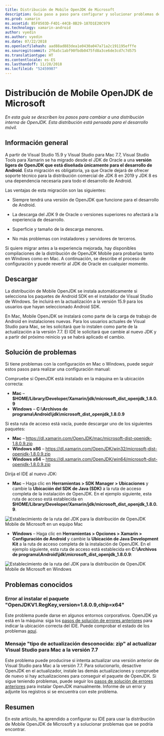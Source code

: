 ```yaml
---
title: Distribución de Mobile OpenJDK de Microsoft
description: Guía paso a paso para configurar y solucionar problemas de la distribución de OpenJDK de Microsoft para desarrollo móvil.
ms.prod: xamarin
ms.assetid: B5F8503D-F4D1-44CB-8B29-187D1E20C979
ms.technology: xamarin-android
author: vyedin
ms.author: vyedin
ms.date: 07/22/2018
ms.openlocfilehash: aad88ad883dea1e0430a047a71a2c191195efffe
ms.sourcegitcommit: 2f6a5c1abf90fbdb0475fd8a3ce6de3cd7c7d575
ms.translationtype: HT
ms.contentlocale: es-ES
ms.lasthandoff: 11/28/2018
ms.locfileid: "52459907"
---
```

# <a name="microsofts-mobile-openjdk-distribution"></a>Distribución de Mobile OpenJDK de Microsoft

_En esta guía se describen los pasos para cambiar a una distribución interna de OpenJDK. Esta distribución está pensada para el desarrollo móvil._

## <a name="overview"></a>Información general

A partir de Visual Studio 15.9 y Visual Studio para Mac 7.7, Visual Studio Tools para Xamarin se ha migrado desde el JDK de Oracle a una **versión ligera de OpenJDK que está diseñada únicamente para el desarrollo de Android**. Esta migración es obligatoria, ya que Oracle dejará de ofrecer soporte técnico para la distribución comercial de JDK 8 en 2019 y JDK 8 es una dependencia necesaria para todo el desarrollo de Android.

Las ventajas de esta migración son las siguientes:

- Siempre tendrá una versión de OpenJDK que funcione para el desarrollo de Android.

- La descarga del JDK 9 de Oracle o versiones superiores no afectará a la experiencia de desarrollo.

- Superficie y tamaño de la descarga menores.

- No más problemas con instaladores y servidores de terceros.

Si quiere migrar antes a la experiencia mejorada, hay disponibles compilaciones de la distribución de OpenJDK Mobile para probarlas tanto en Windows como en Mac. A continuación, se describe el proceso de configuración y puede revertir al JDK de Oracle en cualquier momento.

## <a name="download"></a>Descargar

La distribución de Mobile OpenJDK se instala automáticamente si selecciona los paquetes de Android SDK en el instalador de Visual Studio de Windows. Se incluirá en la actualización a la versión 15.9 para los usuarios que hayan seleccionado Android SDK.

En Mac, Mobile OpenJDK se instalará como parte de la carga de trabajo de Android en instalaciones nuevas. Para los usuarios actuales de Visual Studio para Mac, se les solicitará que lo instalen como parte de la actualización a la versión 7.7. El IDE le solicitará que cambie al nuevo JDK y a partir del próximo reinicio ya se habrá aplicado el cambio.

## <a name="troubleshooting"></a>Solución de problemas

Si tiene problemas con la configuración en Mac o Windows, puede seguir estos pasos para realizar una configuración manual:

Compruebe si OpenJDK está instalado en la máquina en la ubicación correcta:

- **Mac** &ndash; **$HOME/Library/Developer/Xamarin/jdk/microsoft_dist_openjdk_1.8.0.9**
- **Windows** &ndash; **C:\\Archivos de programa\\Android\\jdk\\microsoft_dist_openjdk_1.8.0.9**

Si esta ruta de acceso está vacía, puede descargar uno de los siguientes paquetes:

- **Mac** &ndash; https://dl.xamarin.com/OpenJDK/mac/microsoft-dist-openjdk-1.8.0.9.zip
- **Windows x86** &ndash; https://dl.xamarin.com/OpenJDK/win32/microsoft-dist-openjdk-1.8.0.9.zip
- **Windows x64** &ndash; https://dl.xamarin.com/OpenJDK/win64/microsoft-dist-openjdk-1.8.0.9.zip

Dirija el IDE al nuevo JDK:

- **Mac** &ndash; Haga clic en **Herramientas > SDK Manager > Ubicaciones** y cambie la **Ubicación del SDK de Java (SDK)** a la ruta de acceso completa de la instalación de OpenJDK. En el ejemplo siguiente, esta ruta de acceso está establecida en **$HOME/Library/Developer/Xamarin/jdk/microsoft_dist_openjdk_1.8.0.9**.

![Establecimiento de la ruta del JDK para la distribución de OpenJDK Mobile de Microsoft en un equipo Mac](openjdk-images/vsm.png)

- **Windows** &ndash; Haga clic en **Herramientas > Opciones > Xamarin > Configuración de Android** y cambie la **Ubicación de Java Development Kit** a la ruta de acceso completa de la instalación de OpenJDK. En el ejemplo siguiente, esta ruta de acceso está establecida en **C:\\Archivos de programa\\Android\\jdk\\microsoft_dist_openjdk_1.8.0.9**:

![Establecimiento de la ruta del JDK para la distribución de OpenJDK Mobile de Microsoft en Windows](openjdk-images/vs.png)

## <a name="known-issues"></a>Problemas conocidos

### <a name="package-openjdkv1regkeyversion1809chipx64-failed-to-install"></a>Error al instalar el paquete "OpenJDKV1.RegKey,version=1.8.0.9,chip=x64"

Este problema puede darse en algunos entornos corporativos. OpenJDK ya está en la máquina: siga los [pasos de solución de errores anteriores](#troubleshooting) para indicar la ubicación correcta del IDE. Puede comprobar el estado de los problemas [aquí](https://developercommunity.visualstudio.com/content/problem/382549/packageidopenjdkv1regkeypackageactioninstallreturn.html).

### <a name="unknown-update-type-zip-when-upgrading-visual-studio-for-mac-to-77"></a>Mensaje "tipo de actualización desconocida: zip" al actualizar Visual Studio para Mac a la versión 7.7

Este problema puede producirse si intenta actualizar una versión anterior de Visual Studio para Mac a la versión 7.7. Para solucionarlo, desactive OpenJDK en el actualizador, instale las demás actualizaciones y compruebe de nuevo si hay actualizaciones para conseguir el paquete de OpenJDK. Si sigue teniendo problemas, puede seguir los [pasos de solución de errores anteriores](#troubleshooting) para instalar OpenJDK manualmente. Informe de un error y adjunte los registros si se encuentra con este problema.

## <a name="summary"></a>Resumen

En este artículo, ha aprendido a configurar su IDE para usar la distribución de Mobile OpenJDK de Microsoft y a solucionar problemas que se podría encontrar.
